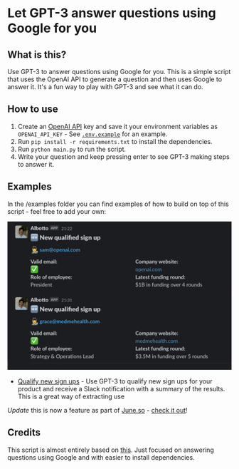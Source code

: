 # Let GPT-3 answer questions using Google for you

## What is this?

Use GPT-3 to answer questions using Google for you. This is a simple script that uses the OpenAI API to generate a question and then uses Google to answer it. It's a fun way to play with GPT-3 and see what it can do.

## How to use

1. Create an [OpenAI API](https://openai.com/api/) key and save it your environment variables as `OPENAI_API_KEY` - See [`.env.example`](.env.example) for an example.
2. Run `pip install -r requirements.txt` to install the dependencies.
3. Run `python main.py` to run the script.
4. Write your question and keep pressing enter to see GPT-3 making steps to answer it.

## Examples

In the /examples folder you can find examples of how to build on top of this script - feel free to add your own:

![](/media/slack-message-example.png)

- [Qualify new sign ups](/example/qualify-email-slack-bot/main.py) - Use GPT-3 to qualify new sign ups for your product and receive a Slack notification with a summary of the results. This is a great way of extracting use

_Update_ this is now a feature as part of [June.so](https://june.so) - [check it out](https://qualify.june.so)!

## Credits

This script is almost entirely based on [this](https://github.com/nat/natbot/blob/main/natbot.py). Just focused on answering questions using Google and with easier to install dependencies.
